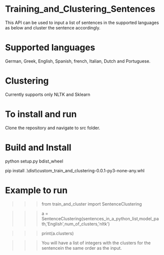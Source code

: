 # Training_and_Clustering_Sentences

This API can be used to input a list of sentences in the supported languages as below and cluster the sentence accordingly.

# Supported languages

German, Greek, English, Spanish, french, Italian, Dutch and Portuguese.

# Clustering

Currently supports only NLTK and Sklearn

# To install and run

Clone the repository and navigate to src folder.

# Build and Install

python setup.py bdist_wheel

pip install .\dist\custom_train_and_clustering-0.0.1-py3-none-any.whl

# Example to run

  >>> from train_and_cluster import SentenceClustering
  
  >>> a = SentenceClustering(sentences_in_a_python_list,model_path,'English',num_of_clusters,'nltk')
  
  >>> print(a.clusters)
  
  >>> You will have a list of integers with the clusters for the sentencein the same order as the input.

